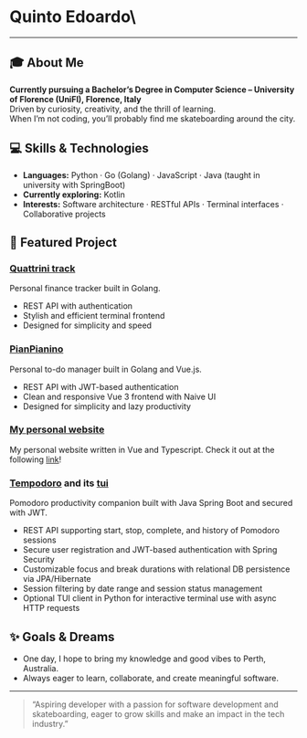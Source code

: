 # Quinto Edoardo\

---

## 🎓 About Me

**Currently pursuing a Bachelor’s Degree in Computer Science – University of Florence (UniFI), Florence, Italy**  
Driven by curiosity, creativity, and the thrill of learning.  
When I’m not coding, you’ll probably find me skateboarding around the city.

## 💻 Skills & Technologies

- **Languages:** Python · Go (Golang) · JavaScript · Java (taught in university with SpringBoot)  
- **Currently exploring:** Kotlin
- **Interests:** Software architecture · RESTful APIs · Terminal interfaces · Collaborative projects

## 🌟 Featured Project

### [Quattrini track](https://github.com/efive-dev/QuattriniTrack)

Personal finance tracker built in Golang.  
- REST API with authentication  
- Stylish and efficient terminal frontend  
- Designed for simplicity and speed

### [PianPianino](https://github.com/efive-dev/PianPianino)
Personal to-do manager built in Golang and Vue.js.
- REST API with JWT-based authentication
- Clean and responsive Vue 3 frontend with Naive UI
- Designed for simplicity and lazy productivity


### [My personal website](https://github.com/efive-dev/portfolio)
My personal website written in Vue and Typescript. Check it out at the following [link](https://efive-dev.vercel.app/)!

### [Tempodoro](https://github.com/efive-dev/tempodoro) and its [tui](https://github.com/efive-dev/tempodoro-tui)
Pomodoro productivity companion built with Java Spring Boot and secured with JWT.
- REST API supporting start, stop, complete, and history of Pomodoro sessions
- Secure user registration and JWT-based authentication with Spring Security
- Customizable focus and break durations with relational DB persistence via JPA/Hibernate
- Session filtering by date range and session status management
- Optional TUI client in Python for interactive terminal use with async HTTP requests

## ✨ Goals & Dreams

- One day, I hope to bring my knowledge and good vibes to Perth, Australia.
- Always eager to learn, collaborate, and create meaningful software.

---

> “Aspiring developer with a passion for software development and skateboarding, eager to grow skills and make an impact in the tech industry.”
